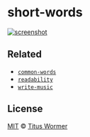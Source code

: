 # short-words

[![screenshot](screenshot.png)](https://wooorm.com/short-words)

## Related

*   [`common-words`](https://github.com/wooorm/common-words)
*   [`readability`](https://github.com/wooorm/readability)
*   [`write-music`](https://github.com/wooorm/write-music)

## License

[MIT](license) © [Titus Wormer](https://wooorm.com)
